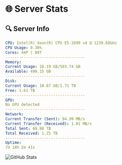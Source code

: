 # 🌐 Server Stats
## 🔍 Server Info
```yaml
CPU: Intel(R) Xeon(R) CPU E5-2699 v4 @ 1239.68GHz
CPU Usage: 0.30%
Cores: 44P | 88T
-----------------------------------
Memory:
Current Usage: 10.19 GB/503.74 GB
Available: 490.15 GB
-----------------------------------
Disk:
Current Usage: 18.67 GB/1.71 TB
Free: 1.61 TB
-----------------------------------
GPU:
No GPU detected
-----------------------------------
Network:
Current Transfer (Sent): 94.99 MB/s
Current Transfer (Received): 1.01 MB/s
Total Sent: 69.98 TB
Total Received: 1.25 TB
-----------------------------------
Uptime:
7d 18h 2m 41s
```
![GitHub Stats](https://img.shields.io/badge/Updated-2025-02-15_16:45:59-blue)